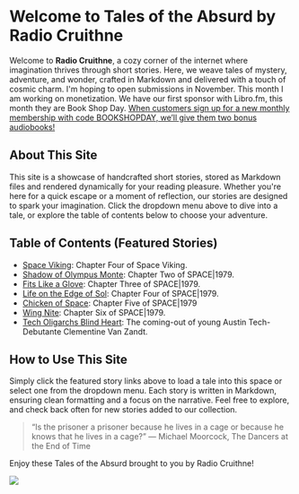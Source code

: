 # Welcome to Tales of the Absurd by Radio Cruithne

Welcome to **Radio Cruithne**, a cozy corner of the internet where imagination thrives through short stories. Here, we weave tales of mystery, adventure, and wonder, crafted in Markdown and delivered with a touch of cosmic charm. I'm hoping to open submissions in November. This month I am working on monetization. We have our first sponsor with Libro.fm, this month they are Book Shop Day. [When customers sign up for a new monthly membership with code BOOKSHOPDAY, we’ll give them two bonus audiobooks!](https://www.awin1.com/cread.php?awinmid=25361&awinaffid=2579497&ued=https%3A%2F%2Flibro.fm%2Fmembership%3Fmp%3DBOOKSHOPDAY)

## About This Site
This site is a showcase of handcrafted short stories, stored as Markdown files and rendered dynamically for your reading pleasure. Whether you're here for a quick escape or a moment of reflection, our stories are designed to spark your imagination. Click the dropdown menu above to dive into a tale, or explore the table of contents below to choose your adventure.

## Table of Contents (Featured Stories)
- [Space Viking](javascript:loadStory('_txt/Space_Viking.md')): Chapter Four of Space Viking.
- [Shadow of Olympus Monte](javascript:loadStory('_txt/Shadow_of_Olympus_Monte.md')): Chapter Two of SPACE|1979.
- [Fits Like a Glove](javascript:loadStory('_txt/Fits_Like_a_Glove.md')): Chapter Three of SPACE|1979.
- [Life on the Edge of Sol](javascript:loadStory('_txt/Life_on_the_Edge_of_Sol.md')): Chapter Four of SPACE|1979.
- [Chicken of Space](javascript:loadStory('_txt/Chicken_of_Space.md')): Chapter Five of SPACE|1979
- [Wing Nite](javascript:loadStory('_txt/Wing_Nite.md')): Chapter Six of SPACE|1979.
- [Tech Oligarchs Blind Heart](javascript:loadStory('_txt/Tech_Oligarchs_Blind_Heart.md')): The coming-out of young Austin Tech-Debutante Clementine Van Zandt.

## How to Use This Site
Simply click the featured story links above to load a tale into this space or select one from the dropdown menu. Each story is written in Markdown, ensuring clean formatting and a focus on the narrative. Feel free to explore, and check back often for new stories added to our collection.

> “Is the prisoner a prisoner because he lives in a cage or because he knows that he lives in a cage?” — Michael Moorcock, The Dancers at the End of Time

Enjoy these Tales of the Absurd brought to you by Radio Cruithne!
<div class="banner">
<a rel="sponsored" href="https://www.awin1.com/cread.php?s=3526281&v=67144&q=479083&r=2579497">
    <img src="https://www.awin1.com/cshow.php?s=3526281&v=67144&q=479083&r=2579497" border="0">
</a>
</div>